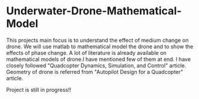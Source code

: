 # Underwater-Drone-Mathematical-Model

This projects main focus is to understand the effect of medium change on drone. We will use matlab to mathematical model the drone and to show the effects of phase change.
A lot of literature is already available on mathematical models of drone.I have mentioned few of them at end. I have closely followed "Quadcopter Dynamics, Simulation, and Control" article.
Geometry of drone is referred from "Autopilot Design for a Quadcopter" article.


Project is still in progress!! 
 
